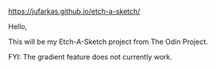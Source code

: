 https://jufarkas.github.io/etch-a-sketch/

Hello,

This will be my Etch-A-Sketch project from The Odin Project.

FYI: The gradient feature does not currently work.

